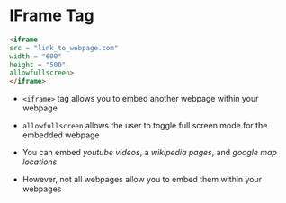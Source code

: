 # IFrame Tag

```HTML
<iframe
src = "link_to_webpage.com"
width = "600"
height = "500"
allowfullscreen>
</iframe>
```

- `<iframe>` tag allows you to embed another webpage within your webpage

- `allowfullscreen` allows the user to toggle full screen mode for the embedded
webpage

- You can embed *youtube videos*, a *wikipedia pages*, and *google map locations*

- However, not all webpages allow you to embed them within your webpages
